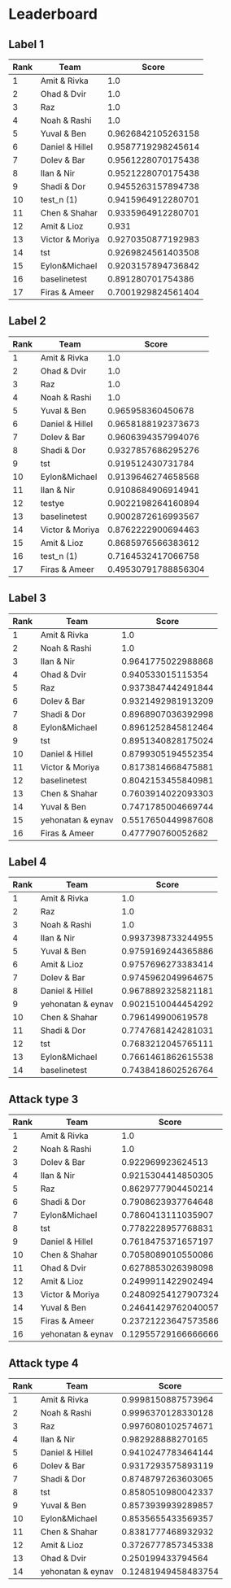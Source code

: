 # Leaderboard

## Label 1
| Rank | Team | Score |
|---|---|---|
|1|Amit & Rivka|1.0|
|2|Ohad & Dvir|1.0|
|3|Raz|1.0|
|4|Noah & Rashi|1.0|
|5|Yuval & Ben|0.9626842105263158|
|6|Daniel & Hillel|0.9587719298245614|
|7|Dolev & Bar|0.9561228070175438|
|8|Ilan & Nir|0.9521228070175438|
|9|Shadi & Dor|0.9455263157894738|
|10|test_n (1)|0.9415964912280701|
|11|Chen & Shahar|0.9335964912280701|
|12|Amit & Lioz|0.931|
|13|Victor & Moriya|0.9270350877192983|
|14|tst|0.9269824561403508|
|15|Eylon&Michael|0.9203157894736842|
|16|baselinetest|0.891280701754386|
|17|Firas & Ameer|0.7001929824561404|


## Label 2
| Rank | Team | Score |
|---|---|---|
|1|Amit & Rivka|1.0|
|2|Ohad & Dvir|1.0|
|3|Raz|1.0|
|4|Noah & Rashi|1.0|
|5|Yuval & Ben|0.965958360450678|
|6|Daniel & Hillel|0.9658188192373673|
|7|Dolev & Bar|0.9606394357994076|
|8|Shadi & Dor|0.9327857686295276|
|9|tst|0.919512430731784|
|10|Eylon&Michael|0.9139646274658568|
|11|Ilan & Nir|0.9108684906914941|
|12|testye|0.9022198264160894|
|13|baselinetest|0.9002872616993567|
|14|Victor & Moriya|0.8762222900694463|
|15|Amit & Lioz|0.8685976566383612|
|16|test_n (1)|0.7164532417066758|
|17|Firas & Ameer|0.49530791788856304|


## Label 3
| Rank | Team | Score |
|---|---|---|
|1|Amit & Rivka|1.0|
|2|Noah & Rashi|1.0|
|3|Ilan & Nir|0.9641775022988868|
|4|Ohad & Dvir|0.940533015115354|
|5|Raz|0.9373847442491844|
|6|Dolev & Bar|0.9321492981913209|
|7|Shadi & Dor|0.8968907036392998|
|8|Eylon&Michael|0.8961252845812464|
|9|tst|0.8951340828175024|
|10|Daniel & Hillel|0.8799305194552354|
|11|Victor & Moriya|0.8173814668475881|
|12|baselinetest|0.8042153455840981|
|13|Chen & Shahar|0.7603914022093303|
|14|Yuval & Ben|0.7471785004669744|
|15|yehonatan & eynav|0.5517650449987608|
|16|Firas & Ameer|0.477790760052682|


## Label 4
| Rank | Team | Score |
|---|---|---|
|1|Amit & Rivka|1.0|
|2|Raz|1.0|
|3|Noah & Rashi|1.0|
|4|Ilan & Nir|0.9937398733244955|
|5|Yuval & Ben|0.9759169244365886|
|6|Amit & Lioz|0.9757696273383414|
|7|Dolev & Bar|0.9745962049964675|
|8|Daniel & Hillel|0.9678892325821181|
|9|yehonatan & eynav|0.9021510044454292|
|10|Chen & Shahar|0.796149900619578|
|11|Shadi & Dor|0.7747681424281031|
|12|tst|0.7683212045765111|
|13|Eylon&Michael|0.7661461862615538|
|14|baselinetest|0.7438418602526764|


## Attack type 3
| Rank | Team | Score |
|---|---|---|
|1|Amit & Rivka|1.0|
|2|Noah & Rashi|1.0|
|3|Dolev & Bar|0.922969923624513|
|4|Ilan & Nir|0.9215304414850305|
|5|Raz|0.8629777904450214|
|6|Shadi & Dor|0.7908623937764648|
|7|Eylon&Michael|0.7860413111035907|
|8|tst|0.7782228957768831|
|9|Daniel & Hillel|0.7618475371657197|
|10|Chen & Shahar|0.7058089010550086|
|11|Ohad & Dvir|0.6278853026398098|
|12|Amit & Lioz|0.2499911422902494|
|13|Victor & Moriya|0.24809254127907324|
|14|Yuval & Ben|0.24641429762040057|
|15|Firas & Ameer|0.23721223647573586|
|16|yehonatan & eynav|0.12955729166666666|


## Attack type 4
| Rank | Team | Score |
|---|---|---|
|1|Amit & Rivka|0.9998150887573964|
|2|Noah & Rashi|0.9996370128330128|
|3|Raz|0.9976080102574671|
|4|Ilan & Nir|0.982928888270165|
|5|Daniel & Hillel|0.9410247783464144|
|6|Dolev & Bar|0.9317293575893119|
|7|Shadi & Dor|0.8748797263603065|
|8|tst|0.8580510980042337|
|9|Yuval & Ben|0.8573939939289857|
|10|Eylon&Michael|0.8535655433569357|
|11|Chen & Shahar|0.8381777468932932|
|12|Amit & Lioz|0.3726777857345338|
|13|Ohad & Dvir|0.250199433794564|
|14|yehonatan & eynav|0.12481949458483754|


